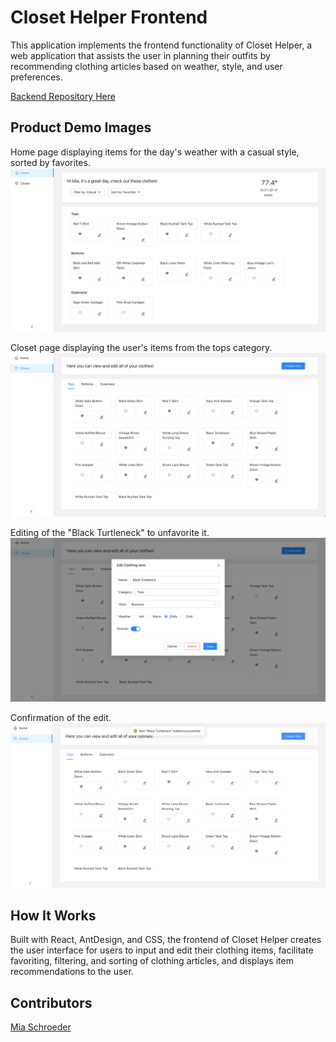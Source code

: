 # Closet Helper Frontend

This application implements the frontend functionality of Closet Helper, a web application that assists the user in planning their outfits by recommending clothing articles based on weather, style, and user preferences.

[Backend Repository Here](https://github.com/miaschroeder/closet-helper-backend)

## Product Demo Images
Home page displaying items for the day's weather with a casual style, sorted by favorites.
![Home page displaying items for the day's weather with a casual style, sorted by favorites.](https://github.com/miaschroeder/closet-helper-frontend/blob/main/public/product-images/HomePageCasualFavorites.png)


Closet page displaying the user's items from the tops category.
![Closet page displaying the user's items from the tops category.](https://github.com/miaschroeder/closet-helper-frontend/blob/main/public/product-images/ClosetPage.png)

Editing of the "Black Turtleneck" to unfavorite it.
![Editing the item "Black Turtleneck" to unfavorite it.](https://github.com/miaschroeder/closet-helper-frontend/blob/main/public/product-images/EditItemModal.png)

Confirmation of the edit.
![Confirmation of the edit.](https://github.com/miaschroeder/closet-helper-frontend/blob/main/public/product-images/EditItemConfirmation.jpeg)

## How It Works
Built with React, AntDesign, and CSS, the frontend of Closet Helper creates the user interface for users to input and edit their clothing items, facilitate favoriting, filtering, and sorting of clothing articles, and displays item recommendations to the user.

## Contributors
[Mia Schroeder](https://github.com/miaschroeder)
